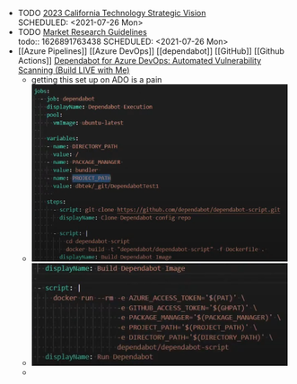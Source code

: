 - TODO [2023 California Technology Strategic Vision ](https://vision2023.cdt.ca.gov/pdf/Vision-2023-California-Technology-Strategic-Plan.pdf)  
  SCHEDULED: <2021-07-26 Mon>
- TODO [Market Research Guidelines](https://cdt.ca.gov/wp-content/uploads/2019/08/Market-Research-Guidelines.pdf)  
  todo:: 1626891763438
  SCHEDULED: <2021-07-26 Mon>
- [[Azure Pipelines]] [[Azure DevOps]] [[dependabot]] [[GitHub]] [[Github Actions]] [Dependabot for Azure DevOps: Automated Vulnerability Scanning (Build LIVE with Me)](https://youtu.be/4ELai1FivK4)
	- getting this set up on ADO is a pain
	- ![image.png](../assets/image_1626903965728_0.png)
	- ![image.png](../assets/image_1626904851289_0.png)
	-